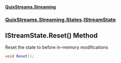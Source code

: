 #### [QuixStreams.Streaming](index.md 'index')
### [QuixStreams.Streaming.States](QuixStreams.Streaming.States.md 'QuixStreams.Streaming.States').[IStreamState](IStreamState.md 'QuixStreams.Streaming.States.IStreamState')

## IStreamState.Reset() Method

Reset the state to before in-memory modifications

```csharp
void Reset();
```